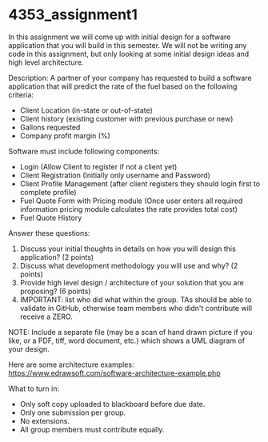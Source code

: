 # 4353_assignment1
In this assignment we will come up with initial design for a software application that you will build in this semester. 
We will not be writing any code in this assignment, but only looking at some initial design ideas and high level architecture.

Description: 
A partner of your company has requested to build a software application that will predict the rate of the fuel based on the following criteria:
- Client Location (in-state or out-of-state)
- Client history (existing customer with previous purchase or new)
- Gallons requested
- Company profit margin (%)

Software must include following components:
- Login (Allow Client to register if not a client yet)
- Client Registration (Initially only username and Password)
- Client Profile Management (after client registers they should login first to complete profile)
- Fuel Quote Form with Pricing module (Once user enters all required information pricing module calculates the rate provides total cost)
- Fuel Quote History

Answer these questions:

1. Discuss your initial thoughts in details on how you will design this application? (2 points)
2. Discuss what development methodology you will use and why? (2 points)
3. Provide high level design / architecture of your solution that you are proposing? (6 points)
4. IMPORTANT: list who did what within the group. TAs should be able to validate in GitHub, otherwise team members who didn't contribute will receive a ZERO.
 
NOTE: Include a separate file (may be a scan of hand drawn picture if you like, or a PDF, tiff, word document, etc.) which shows a UML diagram of your design.

Here are some architecture examples:
https://www.edrawsoft.com/software-architecture-example.php

What to turn in: 
- Only soft copy uploaded to blackboard before due date. 
- Only one submission per group.
- No extensions.
- All group members must contribute equally.
